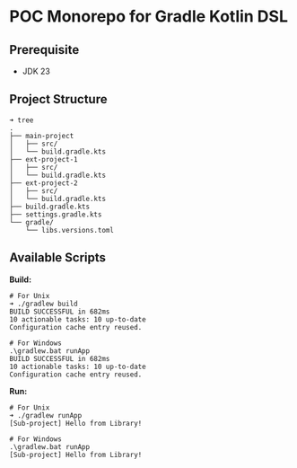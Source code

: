 # POC Monorepo for Gradle Kotlin DSL

## Prerequisite

- JDK 23

## Project Structure

```console
➜ tree
.
├── main-project
│   ├── src/
│   └── build.gradle.kts
├── ext-project-1
│   ├── src/
│   └── build.gradle.kts
├── ext-project-2
│   ├── src/
│   └── build.gradle.kts
├── build.gradle.kts
├── settings.gradle.kts
└── gradle/
    └── libs.versions.toml
```

## Available Scripts

**Build:**

```console
# For Unix
➜ ./gradlew build
BUILD SUCCESSFUL in 682ms
10 actionable tasks: 10 up-to-date
Configuration cache entry reused.

# For Windows
.\gradlew.bat runApp
BUILD SUCCESSFUL in 682ms
10 actionable tasks: 10 up-to-date
Configuration cache entry reused.
```

**Run:**

```console
# For Unix
➜ ./gradlew runApp
[Sub-project] Hello from Library!

# For Windows
.\gradlew.bat runApp
[Sub-project] Hello from Library!
```

